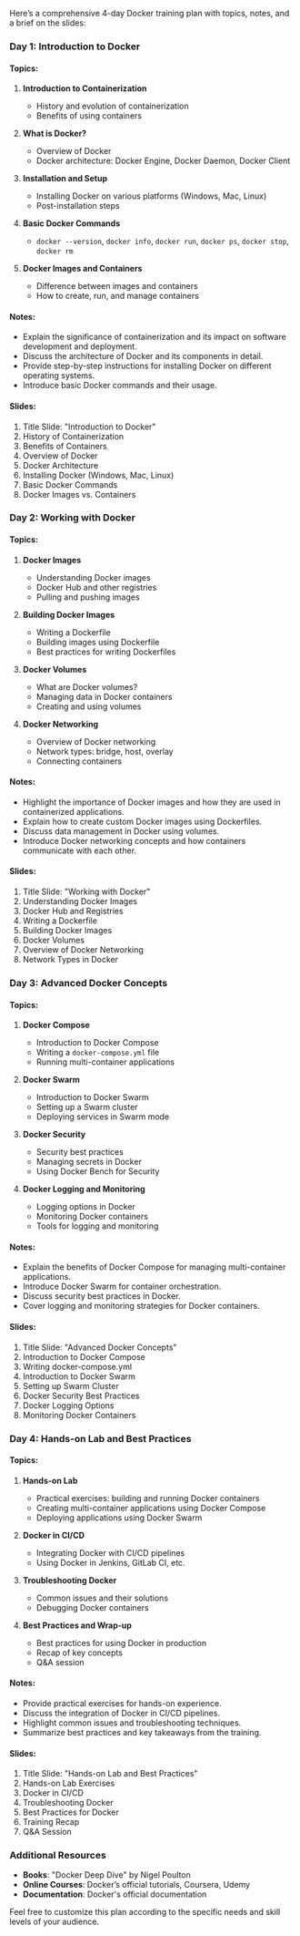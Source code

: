 Here’s a comprehensive 4-day Docker training plan with topics, notes, and a brief on the slides:

### Day 1: Introduction to Docker

#### Topics:
1. **Introduction to Containerization**
   - History and evolution of containerization
   - Benefits of using containers

2. **What is Docker?**
   - Overview of Docker
   - Docker architecture: Docker Engine, Docker Daemon, Docker Client

3. **Installation and Setup**
   - Installing Docker on various platforms (Windows, Mac, Linux)
   - Post-installation steps

4. **Basic Docker Commands**
   - `docker --version`, `docker info`, `docker run`, `docker ps`, `docker stop`, `docker rm`

5. **Docker Images and Containers**
   - Difference between images and containers
   - How to create, run, and manage containers

#### Notes:
- Explain the significance of containerization and its impact on software development and deployment.
- Discuss the architecture of Docker and its components in detail.
- Provide step-by-step instructions for installing Docker on different operating systems.
- Introduce basic Docker commands and their usage.

#### Slides:
1. Title Slide: "Introduction to Docker"
2. History of Containerization
3. Benefits of Containers
4. Overview of Docker
5. Docker Architecture
6. Installing Docker (Windows, Mac, Linux)
7. Basic Docker Commands
8. Docker Images vs. Containers

### Day 2: Working with Docker

#### Topics:
1. **Docker Images**
   - Understanding Docker images
   - Docker Hub and other registries
   - Pulling and pushing images

2. **Building Docker Images**
   - Writing a Dockerfile
   - Building images using Dockerfile
   - Best practices for writing Dockerfiles

3. **Docker Volumes**
   - What are Docker volumes?
   - Managing data in Docker containers
   - Creating and using volumes

4. **Docker Networking**
   - Overview of Docker networking
   - Network types: bridge, host, overlay
   - Connecting containers

#### Notes:
- Highlight the importance of Docker images and how they are used in containerized applications.
- Explain how to create custom Docker images using Dockerfiles.
- Discuss data management in Docker using volumes.
- Introduce Docker networking concepts and how containers communicate with each other.

#### Slides:
1. Title Slide: "Working with Docker"
2. Understanding Docker Images
3. Docker Hub and Registries
4. Writing a Dockerfile
5. Building Docker Images
6. Docker Volumes
7. Overview of Docker Networking
8. Network Types in Docker

### Day 3: Advanced Docker Concepts

#### Topics:
1. **Docker Compose**
   - Introduction to Docker Compose
   - Writing a `docker-compose.yml` file
   - Running multi-container applications

2. **Docker Swarm**
   - Introduction to Docker Swarm
   - Setting up a Swarm cluster
   - Deploying services in Swarm mode

3. **Docker Security**
   - Security best practices
   - Managing secrets in Docker
   - Using Docker Bench for Security

4. **Docker Logging and Monitoring**
   - Logging options in Docker
   - Monitoring Docker containers
   - Tools for logging and monitoring

#### Notes:
- Explain the benefits of Docker Compose for managing multi-container applications.
- Introduce Docker Swarm for container orchestration.
- Discuss security best practices in Docker.
- Cover logging and monitoring strategies for Docker containers.

#### Slides:
1. Title Slide: "Advanced Docker Concepts"
2. Introduction to Docker Compose
3. Writing docker-compose.yml
4. Introduction to Docker Swarm
5. Setting up Swarm Cluster
6. Docker Security Best Practices
7. Docker Logging Options
8. Monitoring Docker Containers

### Day 4: Hands-on Lab and Best Practices

#### Topics:
1. **Hands-on Lab**
   - Practical exercises: building and running Docker containers
   - Creating multi-container applications using Docker Compose
   - Deploying applications using Docker Swarm

2. **Docker in CI/CD**
   - Integrating Docker with CI/CD pipelines
   - Using Docker in Jenkins, GitLab CI, etc.

3. **Troubleshooting Docker**
   - Common issues and their solutions
   - Debugging Docker containers

4. **Best Practices and Wrap-up**
   - Best practices for using Docker in production
   - Recap of key concepts
   - Q&A session

#### Notes:
- Provide practical exercises for hands-on experience.
- Discuss the integration of Docker in CI/CD pipelines.
- Highlight common issues and troubleshooting techniques.
- Summarize best practices and key takeaways from the training.

#### Slides:
1. Title Slide: "Hands-on Lab and Best Practices"
2. Hands-on Lab Exercises
3. Docker in CI/CD
4. Troubleshooting Docker
5. Best Practices for Docker
6. Training Recap
7. Q&A Session

### Additional Resources
- **Books**: "Docker Deep Dive" by Nigel Poulton
- **Online Courses**: Docker’s official tutorials, Coursera, Udemy
- **Documentation**: Docker's official documentation

Feel free to customize this plan according to the specific needs and skill levels of your audience.
